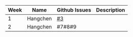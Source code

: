 | **Week** | **Name** | **Github Issues**                         | **Description**                                                                                                                                                                             |
|----------|----------|-------------------------------------------|---------------------------------------------------------------------------------------------------------------------------------------------------------------------------------------------|
| 1        | Hangchen | [#3](sopra-fs23-group-38-client/issues/3) |   |
| 2        | Hangchen | #7#8#9                                    |   |



